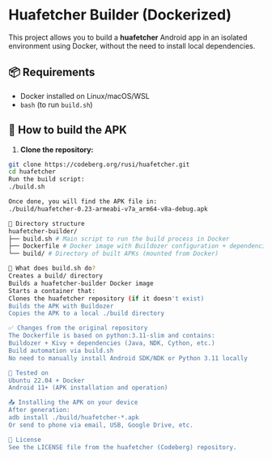 # Huafetcher Builder (Dockerized)

This project allows you to build a **huafetcher** Android app in an isolated environment using Docker, without the need to install local dependencies.

## 📦 Requirements

- Docker installed on Linux/macOS/WSL
- `bash` (to run `build.sh`)

## 🚀 How to build the APK

1. **Clone the repository:**
```bash
git clone https://codeberg.org/rusi/huafetcher.git
cd huafetcher
Run the build script:
./build.sh

Once done, you will find the APK file in:
./build/huafetcher-0.23-armeabi-v7a_arm64-v8a-debug.apk

📁 Directory structure
huafetcher-builder/
├── build.sh # Main script to run the build process in Docker
├── Dockerfile # Docker image with Buildozer configuration + dependencies
└── build/ # Directory of built APKs (mounted from Docker)

🔧 What does build.sh do?
Creates a build/ directory
Builds a huafetcher-builder Docker image
Starts a container that:
Clones the huafetcher repository (if it doesn't exist)
Builds the APK with Buildozer
Copies the APK to a local ./build directory

✅ Changes from the original repository
The Dockerfile is based on python:3.11-slim and contains:
Buildozer + Kivy + dependencies (Java, NDK, Cython, etc.)
Build automation via build.sh
No need to manually install Android SDK/NDK or Python 3.11 locally

🧪 Tested on
Ubuntu 22.04 + Docker
Android 11+ (APK installation and operation)

📤 Installing the APK on your device
After generation:
adb install ./build/huafetcher-*.apk
Or send to phone via email, USB, Google Drive, etc.

📜 License
See the LICENSE file from the huafetcher (Codeberg) repository.
